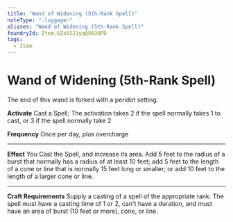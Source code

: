 ```yaml
---
title: "Wand of Widening (5th-Rank Spell)"
noteType: ":luggage:"
aliases: "Wand of Widening (5th-Rank Spell)"
foundryId: Item.6Zs65J1yqQU43UPD
tags:
  - Item
---
```


# Wand of Widening (5th-Rank Spell)

The end of this wand is forked with a peridot setting.

**Activate** Cast a Spell; The activation takes 2 if the spell normally takes 1 to cast, or 3 if the spell normally take 2

**Frequency** Once per day, plus overcharge

* * *

**Effect** You Cast the Spell, and increase its area. Add 5 feet to the radius of a burst that normally has a radius of at least 10 feet; add 5 feet to the length of a cone or line that is normally 15 feet long or smaller; or add 10 feet to the length of a larger cone or line.

* * *

**Craft Requirements** Supply a casting of a spell of the appropriate rank. The spell must have a casting time of 1 or 2, can't have a duration, and must have an area of burst (10 feet or more), cone, or line.

